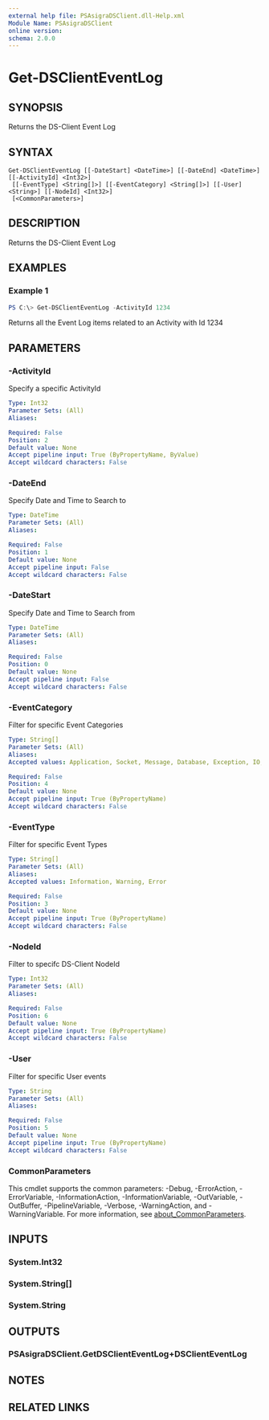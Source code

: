 ```yaml
---
external help file: PSAsigraDSClient.dll-Help.xml
Module Name: PSAsigraDSClient
online version:
schema: 2.0.0
---
```


# Get-DSClientEventLog

## SYNOPSIS
Returns the DS-Client Event Log

## SYNTAX

```
Get-DSClientEventLog [[-DateStart] <DateTime>] [[-DateEnd] <DateTime>] [[-ActivityId] <Int32>]
 [[-EventType] <String[]>] [[-EventCategory] <String[]>] [[-User] <String>] [[-NodeId] <Int32>]
 [<CommonParameters>]
```

## DESCRIPTION
Returns the DS-Client Event Log

## EXAMPLES

### Example 1
```powershell
PS C:\> Get-DSClientEventLog -ActivityId 1234
```

Returns all the Event Log items related to an Activity with Id 1234

## PARAMETERS

### -ActivityId
Specify a specific ActivityId

```yaml
Type: Int32
Parameter Sets: (All)
Aliases:

Required: False
Position: 2
Default value: None
Accept pipeline input: True (ByPropertyName, ByValue)
Accept wildcard characters: False
```

### -DateEnd
Specify Date and Time to Search to

```yaml
Type: DateTime
Parameter Sets: (All)
Aliases:

Required: False
Position: 1
Default value: None
Accept pipeline input: False
Accept wildcard characters: False
```

### -DateStart
Specify Date and Time to Search from

```yaml
Type: DateTime
Parameter Sets: (All)
Aliases:

Required: False
Position: 0
Default value: None
Accept pipeline input: False
Accept wildcard characters: False
```

### -EventCategory
Filter for specific Event Categories

```yaml
Type: String[]
Parameter Sets: (All)
Aliases:
Accepted values: Application, Socket, Message, Database, Exception, IO, System, Security, MAPI, Novell, Oracle, RMAN, XML, DB2

Required: False
Position: 4
Default value: None
Accept pipeline input: True (ByPropertyName)
Accept wildcard characters: False
```

### -EventType
Filter for specific Event Types

```yaml
Type: String[]
Parameter Sets: (All)
Aliases:
Accepted values: Information, Warning, Error

Required: False
Position: 3
Default value: None
Accept pipeline input: True (ByPropertyName)
Accept wildcard characters: False
```

### -NodeId
Filter to specifc DS-Client NodeId

```yaml
Type: Int32
Parameter Sets: (All)
Aliases:

Required: False
Position: 6
Default value: None
Accept pipeline input: True (ByPropertyName)
Accept wildcard characters: False
```

### -User
Filter for specific User events

```yaml
Type: String
Parameter Sets: (All)
Aliases:

Required: False
Position: 5
Default value: None
Accept pipeline input: True (ByPropertyName)
Accept wildcard characters: False
```

### CommonParameters
This cmdlet supports the common parameters: -Debug, -ErrorAction, -ErrorVariable, -InformationAction, -InformationVariable, -OutVariable, -OutBuffer, -PipelineVariable, -Verbose, -WarningAction, and -WarningVariable. For more information, see [about_CommonParameters](http://go.microsoft.com/fwlink/?LinkID=113216).

## INPUTS

### System.Int32

### System.String[]

### System.String

## OUTPUTS

### PSAsigraDSClient.GetDSClientEventLog+DSClientEventLog

## NOTES

## RELATED LINKS
